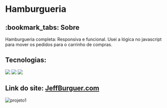 # Hamburgueria

<h2>:bookmark_tabs: Sobre</h2>
<p>Hamburgueria completa: Responsiva e funcional. Usei a lógica no javascript para mover os pedidos para o carrinho de compras.</p>

<h2>Tecnologias:</h2>

<div style="display: inline_block">

<img src="https://img.shields.io/badge/html5-%23E34F26.svg?style=for-the-badge&logo=html5&logoColor=white" />
<img src="https://img.shields.io/badge/css3-%231572B6.svg?style=for-the-badge&logo=css3&logoColor=white" />
<img src="https://img.shields.io/badge/javascript-%23323330.svg?style=for-the-badge&logo=javascript&logoColor=%23F7DF1E" />

<h2>Link do site: <a href="https://jeffburguer.netlify.app/">JeffBurguer.com</a></h2>

![projeto1](https://github.com/JeffersonAlvesB/Hamburgueria/assets/166748180/d3933b0b-26e2-4686-a019-79f387cf99ee)


